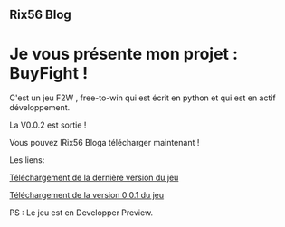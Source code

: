 ## Rix56 Blog
# Je vous présente mon projet : BuyFight !

C'est un jeu F2W , free-to-win qui est écrit en python et qui est en actif développement.

La V0.0.2 est sortie !

Vous pouvez lRix56 Bloga télécharger maintenant !

Les liens:

[Téléchargement de la dernière version du jeu](https://github.com/Rix565/Site-web/releases/download/0.0.2/game.zip)

[Téléchargement de la version 0.0.1 du jeu](https://github.com/Rix565/Site-web/releases/download/0.0.1/game.zip)

PS : Le jeu est en Developper Preview.
